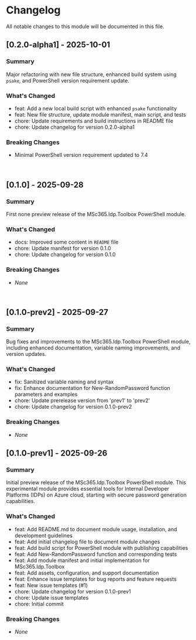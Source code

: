 # Changelog

All notable changes to this module will be documented in this file.

<!--
## [Unreleased] - YYYY-MM-DD

### Summary


### What's Changed
- feat: Add or update feature
- fix: Fixed issue
- chore: Common tasks
- docs: Add or update documentation

### Breaking Changes
- _None_

<br>
-->

<!-- markdownlint-disable MD024 -->

## [0.2.0-alpha1] - 2025-10-01

### Summary
Major refactoring with new file structure, enhanced build system using `psake`, and PowerShell version requirement update.

### What's Changed
- feat: Add a new local build script with enhanced `psake` functionality
- feat: New file structure, update module manifest, main script, and tests
- chore: Update requirements and build instructions in README file
- chore: Update changelog for version 0.2.0-alpha1

### Breaking Changes
- Minimal PowerShell version requirement updated to 7.4

<br>

## [0.1.0] - 2025-09-28

### Summary
First none preview release of the MSc365.Idp.Toolbox PowerShell module.

### What's Changed
- docs: Improved some content in `README` file
- chore: Update manifest for version 0.1.0
- chore: Update changelog for version 0.1.0

### Breaking Changes
- _None_

<br>

## [0.1.0-prev2] - 2025-09-27

### Summary

Bug fixes and improvements to the MSc365.Idp.Toolbox PowerShell module, including enhanced documentation, variable naming improvements, and version updates.

### What's Changed
- fix: Sanitized variable naming and syntax
- fix: Enhance documentation for New-RandomPassword function parameters and examples
- chore: Update prerelease version from 'prev1' to 'prev2'
- chore: Update changelog for version 0.1.0-prev2

### Breaking Changes
- _None_

<!-- markdownlint-disable MD024 -->

## [0.1.0-prev1] - 2025-09-26

### Summary

Initial preview release of the MSc365.Idp.Toolbox PowerShell module. This experimental module provides essential tools for Internal Developer Platforms (IDPs) on Azure cloud, starting with secure password generation capabilities.

### What's Changed
- feat: Add README.md to document module usage, installation, and development guidelines
- feat: Add initial changelog file to document module changes
- feat: Add build script for PowerShell module with publishing capabilities
- feat: Add New-RandomPassword function and corresponding tests
- feat: Add module manifest and initial implementation for MSc365.Idp.Toolbox
- feat: Add assets, configuration, and support documentation
- feat: Enhance issue templates for bug reports and feature requests
- feat: New issue templates (#1)
- chore: Update changelog for version 0.1.0-prev1
- chore: Update issue templates
- chore: Initial commit

### Breaking Changes
- _None_
